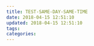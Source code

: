 ```yaml
---
title: TEST-SAME-DAY-SAME-TIME
date: 2018-04-15 12:51:10
updated: 2018-04-15 12:51:10
tags:
categories:
---
```

